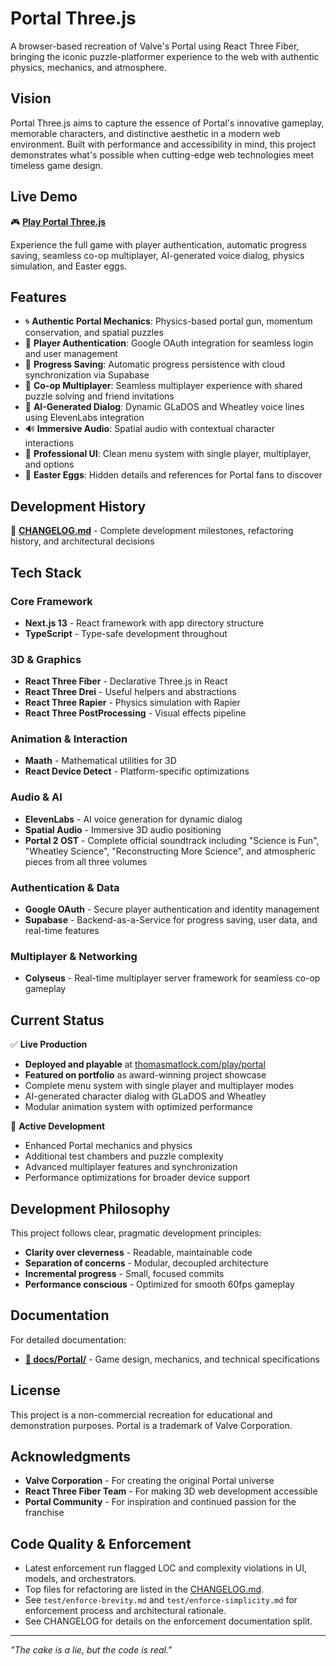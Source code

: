 # Portal Three.js

A browser-based recreation of Valve's Portal using React Three Fiber, bringing the iconic puzzle-platformer experience to the web with authentic physics, mechanics, and atmosphere.

## Vision

Portal Three.js aims to capture the essence of Portal's innovative gameplay, memorable characters, and distinctive aesthetic in a modern web environment. Built with performance and accessibility in mind, this project demonstrates what's possible when cutting-edge web technologies meet timeless game design.

## Live Demo

🎮 **<a href="https://thomasmatlock.com/play/portal" target="_blank">Play Portal Three.js</a>**

Experience the full game with player authentication, automatic progress saving, seamless co-op multiplayer, AI-generated voice dialog, physics simulation, and Easter eggs.

## Features

-   🌀 **Authentic Portal Mechanics**: Physics-based portal gun, momentum conservation, and spatial puzzles
-   🔐 **Player Authentication**: Google OAuth integration for seamless login and user management
-   💾 **Progress Saving**: Automatic progress persistence with cloud synchronization via Supabase
-   👥 **Co-op Multiplayer**: Seamless multiplayer experience with shared puzzle solving and friend invitations
-   🤖 **AI-Generated Dialog**: Dynamic GLaDOS and Wheatley voice lines using ElevenLabs integration
-   🔊 **Immersive Audio**: Spatial audio with contextual character interactions
-   🎨 **Professional UI**: Clean menu system with single player, multiplayer, and options
-   🥚 **Easter Eggs**: Hidden details and references for Portal fans to discover

## Development History

📝 **[CHANGELOG.md](CHANGELOG.md)** - Complete development milestones, refactoring history, and architectural decisions

## Tech Stack

### Core Framework

-   **Next.js 13** - React framework with app directory structure
-   **TypeScript** - Type-safe development throughout

### 3D & Graphics

-   **React Three Fiber** - Declarative Three.js in React
-   **React Three Drei** - Useful helpers and abstractions
-   **React Three Rapier** - Physics simulation with Rapier
-   **React Three PostProcessing** - Visual effects pipeline

### Animation & Interaction

-   **Maath** - Mathematical utilities for 3D
-   **React Device Detect** - Platform-specific optimizations

### Audio & AI

-   **ElevenLabs** - AI voice generation for dynamic dialog
-   **Spatial Audio** - Immersive 3D audio positioning
-   **Portal 2 OST** - Complete official soundtrack including "Science is Fun", "Wheatley Science", "Reconstructing More Science", and atmospheric pieces from all three volumes

### Authentication & Data

-   **Google OAuth** - Secure player authentication and identity management
-   **Supabase** - Backend-as-a-Service for progress saving, user data, and real-time features

### Multiplayer & Networking

-   **Colyseus** - Real-time multiplayer server framework for seamless co-op gameplay

## Current Status

✅ **Live Production**

-   **Deployed and playable** at <a href="https://thomasmatlock.com/play/portal" target="_blank">thomasmatlock.com/play/portal</a>
-   **Featured on portfolio** as award-winning project showcase
-   Complete menu system with single player and multiplayer modes
-   AI-generated character dialog with GLaDOS and Wheatley
-   Modular animation system with optimized performance

🚧 **Active Development**

-   Enhanced Portal mechanics and physics
-   Additional test chambers and puzzle complexity
-   Advanced multiplayer features and synchronization
-   Performance optimizations for broader device support

## Development Philosophy

This project follows clear, pragmatic development principles:

-   **Clarity over cleverness** - Readable, maintainable code
-   **Separation of concerns** - Modular, decoupled architecture
-   **Incremental progress** - Small, focused commits
-   **Performance conscious** - Optimized for smooth 60fps gameplay

## Documentation

For detailed documentation:

-   **[📖 docs/Portal/](docs/Portal/)** - Game design, mechanics, and technical specifications

## License

This project is a non-commercial recreation for educational and demonstration purposes. Portal is a trademark of Valve Corporation.

## Acknowledgments

-   **Valve Corporation** - For creating the original Portal universe
-   **React Three Fiber Team** - For making 3D web development accessible
-   **Portal Community** - For inspiration and continued passion for the franchise

## Code Quality & Enforcement

-   Latest enforcement run flagged LOC and complexity violations in UI, models, and orchestrators.
-   Top files for refactoring are listed in the [CHANGELOG.md](CHANGELOG.md).
-   See `test/enforce-brevity.md` and `test/enforce-simplicity.md` for enforcement process and architectural rationale.
-   See CHANGELOG for details on the enforcement documentation split.

---

_"The cake is a lie, but the code is real."_
